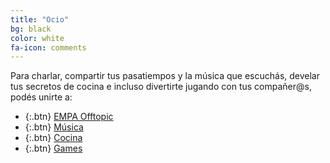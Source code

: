 ```yaml
---
title: "Ocio"
bg: black
color: white
fa-icon: comments
---
```


<!---
No poner los links de t.joinchat directamente,
usar https://www.protectyourlinks.com/ para obtener
un link corto protegido por captcha
-->

<p class="texto-justificado"> Para charlar, compartir tus pasatiempos y la música que escuchás, develar tus secretos de cocina e incluso divertirte jugando con tus compañer@s, podés unirte a: </p>

* {:.btn}  <i class="fas fa-icons"></i> [EMPA Offtopic](https://t.me/joinchat/DFRad0z1QW998Q79hELxuQ)
* {:.btn}  <i class="fas fa-headphones-alt"></i> [Música](https://t.me/joinchat/DFRad1KJYUu2R7ESUe_vTw)
* {:.btn}  <i class="fas fa-hamburger"></i>[Cocina](https://t.me/joinchat/DFRadx16HqGeUNjwYuYe2A)
* {:.btn}  <i class="fas fa-gamepad"></i>[Games](https://t.me/joinchat/DFRad1KucLnqUip1Ymz0jg)




